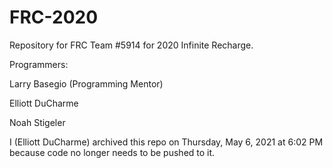 # FRC-2020
Repository for FRC Team #5914 for 2020 Infinite Recharge.

Programmers:

Larry Basegio (Programming Mentor)

Elliott DuCharme

Noah Stigeler

I (Elliott DuCharme) archived this repo on Thursday, May 6, 2021 at 6:02 PM because code no longer needs to be pushed to it.
